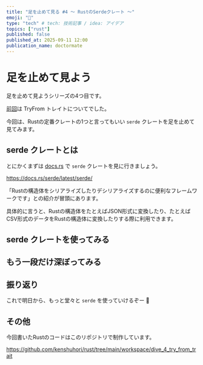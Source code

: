 ```yaml
---
title: "足を止めて見る #4 〜 RustのSerdeクレート 〜"
emoji: "🚶"
type: "tech" # tech: 技術記事 / idea: アイデア
topics: ["rust"]
published: false
published_at: 2025-09-11 12:00
publication_name: doctormate
---
```


# 足を止めて見よう

足を止めて見ようシリーズの4つ目です。

[前回](https://zenn.dev/doctormate/articles/dive_3_try_from_trait)は TryFrom トレイトについてでした。

今回は、Rustの定番クレートの1つと言ってもいい `serde` クレートを足を止めて見てみます。

## serde クレートとは

とにかくまずは [docs.rs](https://docs.rs/) で `serde` クレートを見に行きましょう。

https://docs.rs/serde/latest/serde/

「Rustの構造体をシリアライズしたりデシリアライズするのに便利なフレームワークです」との紹介が冒頭にあります。

具体的に言うと、Rustの構造体をたとえばJSON形式に変換したり、たとえばCSV形式のデータをRustの構造体に変換したりする際に利用できます。

## serde クレートを使ってみる

## もう一段だけ深ぼってみる

## 振り返り

これで明日から、もっと堂々と `serde` を使っていけるぞー 🙌

## その他

今回書いたRustのコードはこのリポジトリで制作しています。

https://github.com/kenshuhori/rust/tree/main/workspace/dive_4_try_from_trait

